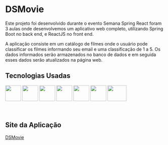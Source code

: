 <div style="display: inline_block">
    <h1>DSMovie</h1>
    <p>
      Este projeto foi desenvolvido durante o evento Semana Spring React foram 3 aulas onde 	desenvolvemos um aplicativo web completo, utilizando Spring Boot no back end, e ReactJS no front end.
    </p>
    <p>
      A aplicação consiste em um catálogo de filmes onde o usuário pode classificar os filmes informando seu email e uma classificação de 1 a 5. Os dados informados serão armazenados no banco de dados e em seguida esses dados serão atualizados na página web.
    </p>
  <h2>Tecnologias Usadas</h2>  
  <img align="center" height="50" width="50" src="https://cdn.jsdelivr.net/gh/devicons/devicon/icons/java/java-original.svg" />
  <img align="center" height="50" width="50" src="https://cdn.jsdelivr.net/gh/devicons/devicon/icons/javascript/javascript-original.svg" />
  <img align="center" height="50" width="50" src="https://cdn.jsdelivr.net/gh/devicons/devicon/icons/typescript/typescript-original.svg" />
  <img align="center" height="50" width="50" src="https://cdn.jsdelivr.net/gh/devicons/devicon/icons/postgresql/postgresql-original.svg" />
   <img align="center" height="50" width="50" src="https://cdn.jsdelivr.net/gh/devicons/devicon/icons/github/github-original.svg" />
    <img align="center" height="50" width="50" src="https://cdn.jsdelivr.net/gh/devicons/devicon/icons/heroku/heroku-original.svg" />
    <img align="center" height="50" width="60" src="https://www.vectorlogo.zone/logos/getpostman/getpostman-icon.svg" />
    <br/>
    <br/>
    <br/>
    <h2>
        Site da Aplicação
    </h2>
    <a href="https://dsmoviets.netlify.app/">DSMovie</a>
</div>
